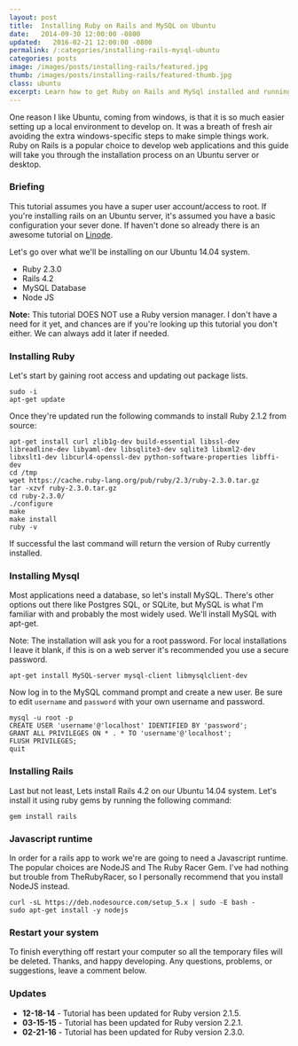 ```yaml
---
layout: post
title:  Installing Ruby on Rails and MySQL on Ubuntu
date:   2014-09-30 12:00:00 -0800
updated:   2016-02-21 12:00:00 -0800
permalink: /:categories/installing-rails-mysql-ubuntu
categories: posts
image: /images/posts/installing-rails/featured.jpg
thumb: /images/posts/installing-rails/featured-thumb.jpg
class: ubuntu
excerpt: Learn how to get Ruby on Rails and MySql installed and running on an Ubuntu machine.
---
```


One reason I like Ubuntu, coming from windows, is that it is so much easier setting up a local environment to develop on. It was a breath of fresh air avoiding the extra windows-specific steps to make simple things work. Ruby on Rails is a popular choice to develop web applications and this guide will take you through the installation process on an Ubuntu server or desktop.

### Briefing

This tutorial assumes you have a super user account/access to root. If you're installing rails on an Ubuntu server, it's assumed you have a basic configuration your sever done. If haven't done so already there is an awesome tutorial on [Linode](https://www.linode.com/docs/getting-started).

Let's go over what we'll be installing on our Ubuntu 14.04 system.

- Ruby 2.3.0
- Rails 4.2
- MySQL Database
- Node JS

**Note:** This tutorial DOES NOT use a Ruby version manager. I don't have a need for it yet, and chances are if you're looking up this tutorial you don't either. We can always add it later if needed.

### Installing Ruby

Let's start by gaining root access and updating out package lists.

```nohighlight
sudo -i
apt-get update
```

Once they're updated run the following commands to install Ruby 2.1.2 from source:

```nohighlight
apt-get install curl zlib1g-dev build-essential libssl-dev libreadline-dev libyaml-dev libsqlite3-dev sqlite3 libxml2-dev libxslt1-dev libcurl4-openssl-dev python-software-properties libffi-dev
cd /tmp
wget https://cache.ruby-lang.org/pub/ruby/2.3/ruby-2.3.0.tar.gz
tar -xzvf ruby-2.3.0.tar.gz
cd ruby-2.3.0/
./configure
make
make install
ruby -v
```

If successful the last command will return the version of Ruby currently installed.

###  Installing Mysql

Most applications need a database, so let's install MySQL. There's other options out there like Postgres SQL, or SQLite, but MySQL is what I'm familiar with and probably the most widely used. We'll install MySQL with apt-get.

Note: The installation will ask you for a root password. For local installations I leave it blank, if this is on a web server it's recommended you use a secure password.

```nohighlight
apt-get install MySQL-server mysql-client libmysqlclient-dev
```

Now log in to the MySQL command prompt and create a new user. Be sure to edit `username` and `password` with your own username and password.

```nohighlight
mysql -u root -p
CREATE USER 'username'@'localhost' IDENTIFIED BY 'password';
GRANT ALL PRIVILEGES ON * . * TO 'username'@'localhost';
FLUSH PRIVILEGES;
quit
```

### Installing Rails

Last but not least, Lets install Rails 4.2 on our Ubuntu 14.04 system. Let's install it using ruby gems by running the following command:

```nohighlight
gem install rails
```

### Javascript runtime

In order for a rails app to work we're are going to need a Javascript runtime. The popular choices are NodeJS and The Ruby Racer Gem. I've had nothing but trouble from TheRubyRacer, so I personally recommend that you install NodeJS instead.

```nohighlight
curl -sL https://deb.nodesource.com/setup_5.x | sudo -E bash -
sudo apt-get install -y nodejs
```

### Restart your system

To finish everything off restart your computer so all the temporary files will be deleted. Thanks, and happy developing. Any questions, problems, or suggestions, leave a comment below.

### Updates

- **12-18-14** - Tutorial has been updated for Ruby version 2.1.5.
- **03-15-15** - Tutorial has been updated for Ruby version 2.2.1.
- **02-21-16** - Tutorial has been updated for Ruby version 2.3.0.